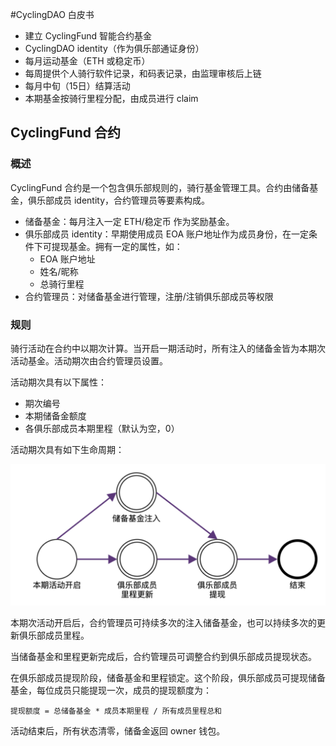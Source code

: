 #CyclingDAO 白皮书

- 建立 CyclingFund 智能合约基金
- CyclingDAO identity（作为俱乐部通证身份）
- 每月运动基金（ETH 或稳定币）
- 每周提供个人骑行软件记录，和码表记录，由监理审核后上链
- 每月中旬（15日）结算活动
- 本期基金按骑行里程分配，由成员进行 claim

## CyclingFund 合约

### 概述

CyclingFund 合约是一个包含俱乐部规则的，骑行基金管理工具。合约由储备基金，俱乐部成员 identity，合约管理员等要素构成。

- 储备基金：每月注入一定 ETH/稳定币 作为奖励基金。
- 俱乐部成员 identity：早期使用成员 EOA 账户地址作为成员身份，在一定条件下可提现基金。拥有一定的属性，如：
  - EOA 账户地址
  - 姓名/昵称
  - 总骑行里程
- 合约管理员：对储备基金进行管理，注册/注销俱乐部成员等权限

### 规则

骑行活动在合约中以期次计算。当开启一期活动时，所有注入的储备金皆为本期次活动基金。活动期次由合约管理员设置。

活动期次具有以下属性：

- 期次编号
- 本期储备金额度
- 各俱乐部成员本期里程（默认为空，0）

活动期次具有如下生命周期：

![](whitepaper1.png)

本期次活动开启后，合约管理员可持续多次的注入储备基金，也可以持续多次的更新俱乐部成员里程。

当储备基金和里程更新完成后，合约管理员可调整合约到俱乐部成员提现状态。

在俱乐部成员提现阶段，储备基金和里程锁定。这个阶段，俱乐部成员可提现储备基金，每位成员只能提现一次，成员的提现额度为：

```
提现额度 = 总储备基金 * 成员本期里程 / 所有成员里程总和
```

活动结束后，所有状态清零，储备金返回 owner 钱包。
